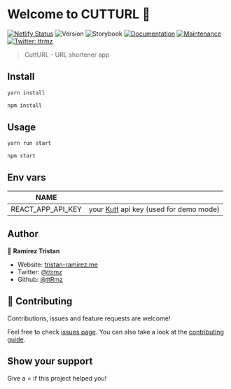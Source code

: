 # Welcome to CUTTURL 👋

[![Netlify Status](https://api.netlify.com/api/v1/badges/49a614bf-7809-40fc-aa78-2d9bd253ae34/deploy-status)](https://app.netlify.com/sites/cutturl/deploys)
![Version](https://img.shields.io/badge/version-0.1.0-blue.svg?cacheSeconds=2592000)
![Storybook](https://cdn.jsdelivr.net/gh/storybookjs/brand@master/badge/badge-storybook.svg)
[![Documentation](https://img.shields.io/badge/documentation-yes-brightgreen.svg)](https://github.com/ttRmz/cutturl#readme)
[![Maintenance](https://img.shields.io/badge/Maintained%3F-yes-green.svg)](https://github.com/ttRmz/cutturl/graphs/commit-activity)
[![Twitter: ttrmz](https://img.shields.io/twitter/follow/ttrmz.svg?style=social)](https://twitter.com/ttrmz)

> CuttURL - URL shortener app

## Install

```sh
yarn install
```

```sh
npm install
```

## Usage

```sh
yarn run start
```

```sh
npm start
```

## Env vars

| NAME              |                                                            |
| ----------------- | ---------------------------------------------------------- |
| REACT_APP_API_KEY | your [Kutt](https://kutt.it/) api key (used for demo mode) |

## Author

👤 **Ramirez Tristan**

- Website: [tristan-ramirez.me](https://www.tristan-ramirez.me)
- Twitter: [@ttrmz](https://twitter.com/ttrmz)
- Github: [@ttRmz](https://github.com/ttRmz)

## 🤝 Contributing

Contributions, issues and feature requests are welcome!

Feel free to check [issues page](https://github.com/ttRmz/cutturl/issues). You can also take a look at the [contributing guide](https://github.com/ttRmz/cutturl/blob/master/CONTRIBUTING.md).

## Show your support

Give a ⭐️ if this project helped you!
